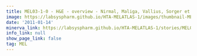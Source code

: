 ```yaml
---
title: MEL03-1-0 - H&E - overview - Nirmal, Maliga, Vallius, Sorger et al., 2021
image: https://labsyspharm.github.io/HTA-MELATLAS-1/images/thumbnail-MEL03-1-0-he-overview.jpg
date: '2011-01-14'
minerva_link: https://labsyspharm.github.io/HTA-MELATLAS-1/stories/MEL03-1-0-he-overview.html
info_link: null
show_page_link: false
tag: MEL
---
```

